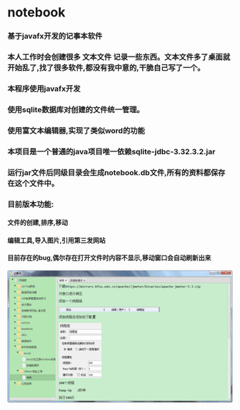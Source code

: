 # notebook
### 基于javafx开发的记事本软件
### 本人工作时会创建很多 文本文件 记录一些东西。文本文件多了桌面就开始乱了,找了很多软件,都没有我中意的,干脆自己写了一个。

### 本程序使用javafx开发
### 使用sqlite数据库对创建的文件统一管理。
### 使用富文本编辑器,实现了类似word的功能
### 本项目是一个普通的java项目唯一依赖sqlite-jdbc-3.32.3.2.jar
### 运行jar文件后同级目录会生成notebook.db文件,所有的资料都保存在这个文件中。

### 目前版本功能:
#### 文件的创建,排序,移动
#### 编辑工具,导入图片,引用第三发网站

#### 目前存在的bug,偶尔存在打开文件时内容不显示,移动窗口会自动刷新出来
![效果图](https://github.com/1163250377/notebook/blob/main/%E8%BD%AF%E4%BB%B6/pic.png)
